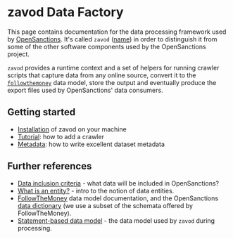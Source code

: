 # zavod Data Factory

This page contains documentation for the data processing framework used by [OpenSanctions](https://www.opensanctions.org/). It's called `zavod` ([name](https://en.wikipedia.org/wiki/Zavod)) in order to distinguish it from some of the other software components used by the OpenSanctions project.

`zavod` provides a runtime context and a set of helpers for running crawler scripts that capture data from any online source, convert it to the [`followthemoney`](https://followthemoney.tech) data model, store the output and eventually produce the export files used by OpenSanctions' data consumers.

## Getting started

* [Installation](install.md) of zavod on your machine
* [Tutorial](tutorial.md): how to add a crawler
* [Metadata](metadata.md): how to write excellent dataset metadata

## Further references

* [Data inclusion criteria](https://www.opensanctions.org/docs/criteria/) - what data will be included in OpenSanctions?
* [What is an entity?](https://www.opensanctions.org/docs/entities/) - intro to the notion of data entities.
* [FollowTheMoney](https://followthemoney.tech) data model documentation, and the OpenSanctions [data dictionary](https://www.opensanctions.org/reference/) (we use a subset of the schemata offered by FollowTheMoney).
* [Statement-based data model](https://www.opensanctions.org/docs/statements/) - the data model used by `zavod` during processing.